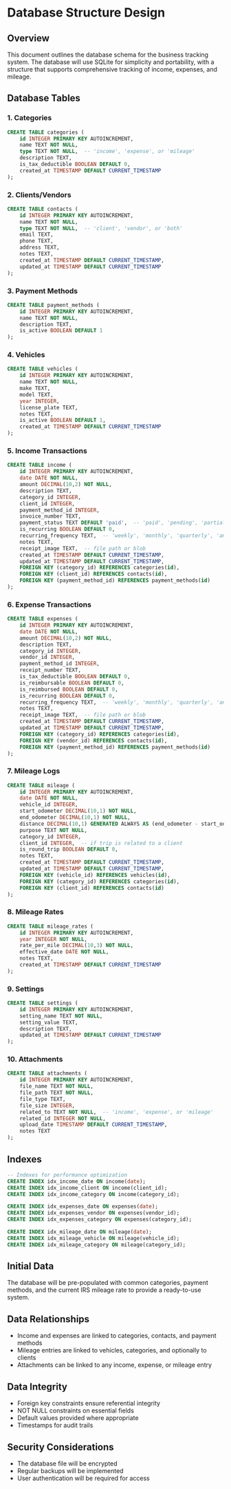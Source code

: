 # Database Structure Design

## Overview
This document outlines the database schema for the business tracking system. The database will use SQLite for simplicity and portability, with a structure that supports comprehensive tracking of income, expenses, and mileage.

## Database Tables

### 1. Categories
```sql
CREATE TABLE categories (
    id INTEGER PRIMARY KEY AUTOINCREMENT,
    name TEXT NOT NULL,
    type TEXT NOT NULL,  -- 'income', 'expense', or 'mileage'
    description TEXT,
    is_tax_deductible BOOLEAN DEFAULT 0,
    created_at TIMESTAMP DEFAULT CURRENT_TIMESTAMP
);
```

### 2. Clients/Vendors
```sql
CREATE TABLE contacts (
    id INTEGER PRIMARY KEY AUTOINCREMENT,
    name TEXT NOT NULL,
    type TEXT NOT NULL,  -- 'client', 'vendor', or 'both'
    email TEXT,
    phone TEXT,
    address TEXT,
    notes TEXT,
    created_at TIMESTAMP DEFAULT CURRENT_TIMESTAMP,
    updated_at TIMESTAMP DEFAULT CURRENT_TIMESTAMP
);
```

### 3. Payment Methods
```sql
CREATE TABLE payment_methods (
    id INTEGER PRIMARY KEY AUTOINCREMENT,
    name TEXT NOT NULL,
    description TEXT,
    is_active BOOLEAN DEFAULT 1
);
```

### 4. Vehicles
```sql
CREATE TABLE vehicles (
    id INTEGER PRIMARY KEY AUTOINCREMENT,
    name TEXT NOT NULL,
    make TEXT,
    model TEXT,
    year INTEGER,
    license_plate TEXT,
    notes TEXT,
    is_active BOOLEAN DEFAULT 1,
    created_at TIMESTAMP DEFAULT CURRENT_TIMESTAMP
);
```

### 5. Income Transactions
```sql
CREATE TABLE income (
    id INTEGER PRIMARY KEY AUTOINCREMENT,
    date DATE NOT NULL,
    amount DECIMAL(10,2) NOT NULL,
    description TEXT,
    category_id INTEGER,
    client_id INTEGER,
    payment_method_id INTEGER,
    invoice_number TEXT,
    payment_status TEXT DEFAULT 'paid',  -- 'paid', 'pending', 'partial'
    is_recurring BOOLEAN DEFAULT 0,
    recurring_frequency TEXT,  -- 'weekly', 'monthly', 'quarterly', 'annually'
    notes TEXT,
    receipt_image TEXT,  -- file path or blob
    created_at TIMESTAMP DEFAULT CURRENT_TIMESTAMP,
    updated_at TIMESTAMP DEFAULT CURRENT_TIMESTAMP,
    FOREIGN KEY (category_id) REFERENCES categories(id),
    FOREIGN KEY (client_id) REFERENCES contacts(id),
    FOREIGN KEY (payment_method_id) REFERENCES payment_methods(id)
);
```

### 6. Expense Transactions
```sql
CREATE TABLE expenses (
    id INTEGER PRIMARY KEY AUTOINCREMENT,
    date DATE NOT NULL,
    amount DECIMAL(10,2) NOT NULL,
    description TEXT,
    category_id INTEGER,
    vendor_id INTEGER,
    payment_method_id INTEGER,
    receipt_number TEXT,
    is_tax_deductible BOOLEAN DEFAULT 0,
    is_reimbursable BOOLEAN DEFAULT 0,
    is_reimbursed BOOLEAN DEFAULT 0,
    is_recurring BOOLEAN DEFAULT 0,
    recurring_frequency TEXT,  -- 'weekly', 'monthly', 'quarterly', 'annually'
    notes TEXT,
    receipt_image TEXT,  -- file path or blob
    created_at TIMESTAMP DEFAULT CURRENT_TIMESTAMP,
    updated_at TIMESTAMP DEFAULT CURRENT_TIMESTAMP,
    FOREIGN KEY (category_id) REFERENCES categories(id),
    FOREIGN KEY (vendor_id) REFERENCES contacts(id),
    FOREIGN KEY (payment_method_id) REFERENCES payment_methods(id)
);
```

### 7. Mileage Logs
```sql
CREATE TABLE mileage (
    id INTEGER PRIMARY KEY AUTOINCREMENT,
    date DATE NOT NULL,
    vehicle_id INTEGER,
    start_odometer DECIMAL(10,1) NOT NULL,
    end_odometer DECIMAL(10,1) NOT NULL,
    distance DECIMAL(10,1) GENERATED ALWAYS AS (end_odometer - start_odometer) STORED,
    purpose TEXT NOT NULL,
    category_id INTEGER,
    client_id INTEGER,  -- if trip is related to a client
    is_round_trip BOOLEAN DEFAULT 0,
    notes TEXT,
    created_at TIMESTAMP DEFAULT CURRENT_TIMESTAMP,
    updated_at TIMESTAMP DEFAULT CURRENT_TIMESTAMP,
    FOREIGN KEY (vehicle_id) REFERENCES vehicles(id),
    FOREIGN KEY (category_id) REFERENCES categories(id),
    FOREIGN KEY (client_id) REFERENCES contacts(id)
);
```

### 8. Mileage Rates
```sql
CREATE TABLE mileage_rates (
    id INTEGER PRIMARY KEY AUTOINCREMENT,
    year INTEGER NOT NULL,
    rate_per_mile DECIMAL(10,3) NOT NULL,
    effective_date DATE NOT NULL,
    notes TEXT,
    created_at TIMESTAMP DEFAULT CURRENT_TIMESTAMP
);
```

### 9. Settings
```sql
CREATE TABLE settings (
    id INTEGER PRIMARY KEY AUTOINCREMENT,
    setting_name TEXT NOT NULL,
    setting_value TEXT,
    description TEXT,
    updated_at TIMESTAMP DEFAULT CURRENT_TIMESTAMP
);
```

### 10. Attachments
```sql
CREATE TABLE attachments (
    id INTEGER PRIMARY KEY AUTOINCREMENT,
    file_name TEXT NOT NULL,
    file_path TEXT NOT NULL,
    file_type TEXT,
    file_size INTEGER,
    related_to TEXT NOT NULL,  -- 'income', 'expense', or 'mileage'
    related_id INTEGER NOT NULL,
    upload_date TIMESTAMP DEFAULT CURRENT_TIMESTAMP,
    notes TEXT
);
```

## Indexes
```sql
-- Indexes for performance optimization
CREATE INDEX idx_income_date ON income(date);
CREATE INDEX idx_income_client ON income(client_id);
CREATE INDEX idx_income_category ON income(category_id);

CREATE INDEX idx_expenses_date ON expenses(date);
CREATE INDEX idx_expenses_vendor ON expenses(vendor_id);
CREATE INDEX idx_expenses_category ON expenses(category_id);

CREATE INDEX idx_mileage_date ON mileage(date);
CREATE INDEX idx_mileage_vehicle ON mileage(vehicle_id);
CREATE INDEX idx_mileage_category ON mileage(category_id);
```

## Initial Data
The database will be pre-populated with common categories, payment methods, and the current IRS mileage rate to provide a ready-to-use system.

## Data Relationships
- Income and expenses are linked to categories, contacts, and payment methods
- Mileage entries are linked to vehicles, categories, and optionally to clients
- Attachments can be linked to any income, expense, or mileage entry

## Data Integrity
- Foreign key constraints ensure referential integrity
- NOT NULL constraints on essential fields
- Default values provided where appropriate
- Timestamps for audit trails

## Security Considerations
- The database file will be encrypted
- Regular backups will be implemented
- User authentication will be required for access
